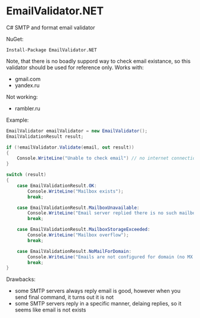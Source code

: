 # EmailValidator.NET
C# SMTP and format email validator

NuGet:
```
Install-Package EmailValidator.NET
```

Note, that there is no boadly suppord way to check email existance, so this validator should be used for reference only.
Works with:
* gmail.com
* yandex.ru

Not working:
* rambler.ru


Example:

```cs
EmailValidator emailValidator = new EmailValidator();
EmailValidationResult result;

if (!emailValidator.Validate(email, out result))
{
    Console.WriteLine("Unable to check email") // no internet connection or mailserver is down / busy
}

switch (result)
{
    case EmailValidationResult.OK:
        Console.WriteLine("Mailbox exists");
        break;

    case EmailValidationResult.MailboxUnavailable:
        Console.WriteLine("Email server replied there is no such mailbox");
        break;

    case EmailValidationResult.MailboxStorageExceeded:
        Console.WriteLine("Mailbox overflow");
        break;

    case EmailValidationResult.NoMailForDomain:
        Console.WriteLine("Emails are not configured for domain (no MX records)");
        break;
}


```

Drawbacks:
* some SMTP servers always reply email is good, however when you send final command, it turns out it is not
* some SMTP servers reply in a specific manner, delaing replies, so it seems like email is not exists
